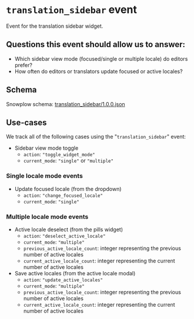 # `translation_sidebar` event
Event for the translation sidebar widget.

## Questions this event should allow us to answer:

* Which sidebar view mode (focused/single or multiple locale) do editors prefer?
* How often do editors or translators update focused or active locales?

## Schema

Snowplow schema: [translation_sidebar/1.0.0.json](https://github.com/contentful/com.contentful-schema-registry/blob/master/schemas/com.contentful/translation_sidebar/jsonschema/1-0-0)

## Use-cases

We track all of the following cases using the "`translation_sidebar`" event:

* Sidebar view mode toggle
  * `action`: `"toggle_widget_mode"`
  * `current_mode`: `"single"` or `"multiple"`

### Single locale mode events
* Update focused locale (from the dropdown)
  * `action`: `"change_focused_locale"`
  * `current_mode`: `"single"`

### Multiple locale mode events
* Active locale deselect (from the pills widget)
  * `action`: `"deselect_active_locale"`
  * `current_mode`: `"multiple"`
  * `previous_active_locale_count`: integer representing the previous number of active locales
  * `current_active_locale_count`: integer representing the current number of active locales
* Save active locales (from the active locale modal)
  * `action`: `"update_active_locales"`
  * `current_mode`: `"multiple"`
  * `previous_active_locale_count`: integer representing the previous number of active locales
  * `current_active_locale_count`: integer representing the current number of active locales
